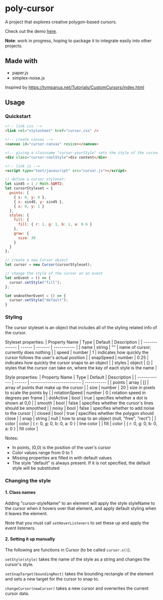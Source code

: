 # poly-cursor

A project that explores creative polygon-based cursors.

Check out the demo [here](https://emily-emily.github.io/poly-cursor/).

**Note**: work in progress, hoping to package it to integrate easily into other projects.

## Made with
- paper.js
- simplex-noise.js

Inspired by https://tympanus.net/Tutorials/CustomCursors/index.html

## Usage
### Quickstart
```html
<!-- link css -->
<link rel="stylesheet" href="cursor.css" />

<!-- create canvas -->
<canvas id="cursor-canvas" resize></canvas>

<!-- giving a classname "cursor-yourStyle" sets the style of the cursor on hover to yourStyle -->
<div class="cursor-coolStyle">div content</div>

<!-- link js -->
<script type="text/javascript" src="cursor.js"></script>
```

```javascript
// define a cursor styleset:
let sin45 = 1 / Math.SQRT2;
let cursorStyleset = {
  points: [
    { x: 0, y: 0 },
    { x: sin45, y: sin45 },
    { x: 0, y: 1 }
  ],
  styles: {
    fill: {
      fill: { r: 1, g: 1, b: 1, a: 0.6 }
    },
    grow: {
      size: 30
    }
  }
};

// create a new Cursor object
let cursor = new Cursor(cursorStyleset);

// change the style of the cursor on an event
let onEvent = () => {
  cursor.setStyle("fill");
};

let onAnotherEvent = () => {
  cursor.setStyle("default");
}
```

### Styling
The cursor styleset is an object that includes all of the styling related info of the cursor.

Styleset properties:
| Property Name | Type   | Default | Description |
| ------------- | ------ | ------- | ----------- |
| name          | string | ""      | name of cursor; currently does nothing |
| speed         | number | 1       | indicates how quickly the cursor follows the user's actual position |
| snapSpeed     | number | 0.25    | indicates how quickly the cursor snaps to an object |
| styles        | object | {}      | styles that the cursor can take on, where the key of each style is the name |

Style properties:
| Property Name | Type   | Default                    | Description |
| ------------- | ------ | -------------------------- | ----------- |
| points        | array  | []                         | array of points that make up the cursor |
| size          | number | 20                         | size in pixels to scale the points by |
| rotationSpeed | number | 0                          | rotation speed in degrees per frame |
| dotActive     | bool   | true                       | specifies whether a dot is shown at 0,0 |
| smooth        | bool   | false                      | specifies whether the cursor's lines should be smoothed |
| noisy         | bool   | false                      | specifies whether to add noise to the cursor |
| closed        | bool   | true                       | specifies whether the polygon should close |
| snap          | string | null                       | how to snap to an object (null, "free", "rect") |
| color         | color  | { r: 0, g: 0, b: 0, a: 0 } | line color |
| fill          | color  | { r: 0, g: 0, b: 0, a: 0 } | fill color |

Notes:
- In points, (0,0) is the position of the user's cursor
- Color values range from 0 to 1
- Missing properties are filled in with default values
- The style "default" is always present. If it is not specified, the default style will be substituted

### Changing the style
#### 1. Class names
Adding "cursor-styleName" to an element will apply the style styleName to the cursor when it hovers over that element, and apply default styling when it leaves the element.

Note that you must call `setHoverListeners` to set these up and apply the event listeners.

#### 2. Setting it up manually
The following are functions in Cursor (to be called `cursor.x()`).

`setStyle(style)` takes the name of the style as a string and changes the cursor's style.

`setSnapTarget(boundingRect)` takes the bounding rectangle of the element and sets a new target for the cursor to snap to.

`changeCursor(newCursor)` takes a new cursor and overwrites the current cursor data.

